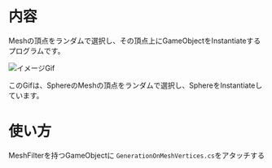 # 内容
Meshの頂点をランダムで選択し、その頂点上にGameObjectをInstantiateするプログラムです。

![イメージGif](https://i.gyazo.com/4d487cfb265d2f891002c46cd27e77ab.gif)

このGifは、SphereのMeshの頂点をランダムで選択し、SphereをInstantiateしています。

# 使い方
MeshFilterを持つGameObjectに `GenerationOnMeshVertices.cs`をアタッチする

